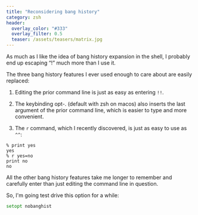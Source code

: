 ```yaml
---
title: "Reconsidering bang history"
category: zsh
header:
  overlay_color: "#333"
  overlay_filter: 0.5
  teaser: /assets/teasers/matrix.jpg
---
```


As much as I like the idea of bang history expansion in the shell, I probably end up escaping “!” much more than I use it.

The three bang history features I ever used enough to care about are easily replaced:

1. Editing the prior command line is just as easy as entering `!!`.

2. The keybinding opt-. (default with zsh on macos) also inserts the last argument of the prior command line, which is easier to type and more convenient.

3. The `r` command, which I recently discovered, is just as easy to use as `^^`:
```
% print yes
yes
% r yes=no
print no
no
```

All the other bang history features take me longer to remember and carefully enter than just editing the command line in question.

So, I'm going test drive this option for a while:

```zsh
setopt nobanghist
```


